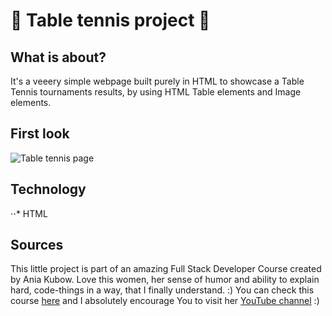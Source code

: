 #  🎾 Table tennis project 🎾

## What is about?

It's a veeery simple webpage built purely in HTML to showcase a Table Tennis tournaments results, by using HTML Table elements and Image elements.

## First look

![Table tennis page](https://github.com/tusia313/html-table_tennis/img/screen_1.png "screen_1")

## Technology

⋅⋅* HTML

## Sources
This little project is part of an amazing Full Stack Developer Course created by Ania Kubow. Love this women, her sense of humor and ability to explain hard, code-things in a way, that I finally understand. :)
You can check this course [here](https://www.codewithania.com/about) and I absolutely encourage You to visit her [YouTube channel](https://www.youtube.com/@AniaKubow) :)
